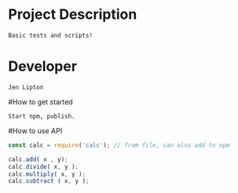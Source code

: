 # Project Description

    Basic tests and scripts!

# Developer
    
    Jen Lipton

#How to get started

    Start npm, publish.

#How to use API

```js
const calc = require('calc'); // from file, can also add to npm

calc.add( x , y);
calc.divide( x, y );
calc.multiply( x, y );
calc.subtract ( x, y );
```